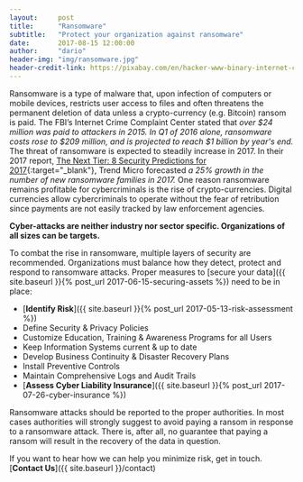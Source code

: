 ```yaml
---
layout:     post
title:      "Ransomware"
subtitle:   "Protect your organization against ransomware"
date:       2017-08-15 12:00:00
author:     "dario"
header-img: "img/ransomware.jpg"
header-credit-link: https://pixabay.com/en/hacker-www-binary-internet-code-1500899//
---
```


Ransomware is a type of malware that, upon infection of computers or mobile devices, restricts user access to files and often threatens the permanent deletion of data unless a crypto-currency (e.g. Bitcoin) ransom is paid. The FBI’s Internet Crime Complaint Center stated that _over $24 million was paid to attackers in 2015. In Q1 of 2016 alone, ransomware costs rose to $209 million, and is projected to reach $1 billion by year's end._ The threat of ransomware is expected to steadily increase in 2017. In their 2017 report, [The Next Tier: 8 Security Predictions for 2017](http://www.trendmicro.com/vinfo/us/security/research-and-analysis/predictions/2017){:target="_blank"}, Trend Micro forecasted _a 25% growth in the number of new ransomware families in 2017._ One reason ransomware remains profitable for cybercriminals is the rise of crypto-currencies. Digital currencies allow cybercriminals to operate without the fear of retribution since payments are not easily tracked by law enforcement agencies.

**Cyber-attacks are neither industry nor sector specific. Organizations of all sizes can be targets.**

To combat the rise in ransomware, multiple layers of security are recommended. Organizations must balance how they detect, protect and respond to ransomware attacks. Proper measures to [secure your data]({{ site.baseurl }}{% post_url 2017-06-15-securing-assets %}) need to be in place:

* [**Identify Risk**]({{ site.baseurl }}{% post_url 2017-05-13-risk-assessment %})
* Define Security & Privacy Policies
* Customize Education, Training & Awareness Programs for all Users
* Keep Information Systems current & up to date
* Develop Business Continuity & Disaster Recovery Plans
* Install Preventive Controls
* Maintain Comprehensive Logs and Audit Trails
* [**Assess Cyber Liability Insurance**]({{ site.baseurl }}{% post_url 2017-07-26-cyber-insurance %})

Ransomware attacks should be reported to the proper authorities. In most cases authorities will strongly suggest to avoid paying a ransom in response to a ransomware attack. There is, after all, no guarantee that paying a ransom will result in the recovery of the data in question.

If you want to hear how we can help you minimize risk, get in touch. [**Contact Us**]({{ site.baseurl }}/contact)
